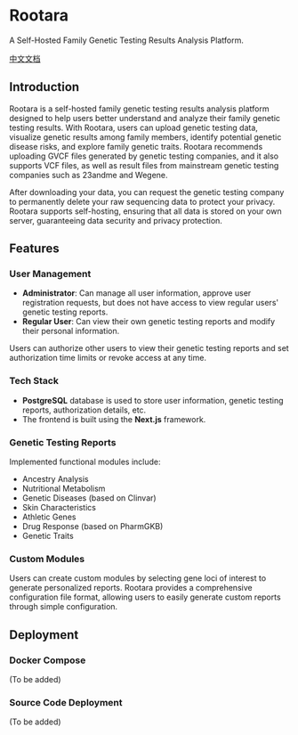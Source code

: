 # Rootara

A Self-Hosted Family Genetic Testing Results Analysis Platform.

[中文文档](README_zh.md)

## Introduction

Rootara is a self-hosted family genetic testing results analysis platform designed to help users better understand and analyze their family genetic testing results. With Rootara, users can upload genetic testing data, visualize genetic results among family members, identify potential genetic disease risks, and explore family genetic traits. Rootara recommends uploading GVCF files generated by genetic testing companies, and it also supports VCF files, as well as result files from mainstream genetic testing companies such as 23andme and Wegene.

After downloading your data, you can request the genetic testing company to permanently delete your raw sequencing data to protect your privacy. Rootara supports self-hosting, ensuring that all data is stored on your own server, guaranteeing data security and privacy protection.

## Features

### User Management

- **Administrator**: Can manage all user information, approve user registration requests, but does not have access to view regular users' genetic testing reports.
- **Regular User**: Can view their own genetic testing reports and modify their personal information.

Users can authorize other users to view their genetic testing reports and set authorization time limits or revoke access at any time.

### Tech Stack

- **PostgreSQL** database is used to store user information, genetic testing reports, authorization details, etc.
- The frontend is built using the **Next.js** framework.

### Genetic Testing Reports

Implemented functional modules include:

- Ancestry Analysis
- Nutritional Metabolism
- Genetic Diseases (based on Clinvar)
- Skin Characteristics
- Athletic Genes
- Drug Response (based on PharmGKB)
- Genetic Traits

### Custom Modules

Users can create custom modules by selecting gene loci of interest to generate personalized reports. Rootara provides a comprehensive configuration file format, allowing users to easily generate custom reports through simple configuration.

## Deployment

### Docker Compose

(To be added)

### Source Code Deployment

(To be added)